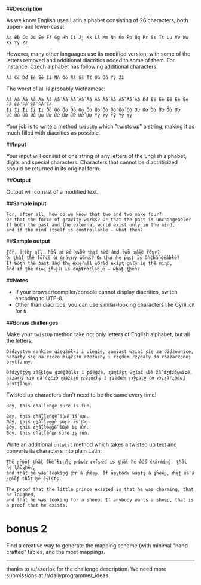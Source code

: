 ##**Description**

As we know English uses Latin alphabet consisting of 26 characters, both upper- and lower-case:

    Aa Bb Cc Dd Ee Ff Gg Hh Ii Jj Kk Ll Mm Nn Oo Pp Qq Rr Ss Tt Uu Vv Ww Xx Yy Zz

However, many other languages use its modified version, with some of the letters removed and additional diacritics added to some of them. For instance, Czech alphabet has following additional characters:

    Áá Čč Ďď Éé Ěě Íí Ňň Óó Řř Šš Ťť Úú Ůů Ýý Žž

The worst of all is probably Vietnamese:

    Áá Àà Ãã Ảả Ạạ Ââ Ấấ Ầầ Ẫẫ Ẩẩ Ậậ Ăă Ắắ Ằằ Ẵẵ Ẳẳ Ặặ Đđ Éé Èè Ẽẽ Ẻẻ Ẹẹ Êê Ếế Ềề Ễễ Ểể Ệệ
    Íí Ìì Ĩĩ Ỉỉ Ịị Óó Òò Õõ Ỏỏ Ọọ Ôô Ốố Ồồ Ỗỗ Ổổ Ộộ Ơơ Ớớ Ờờ Ỡỡ Ởở Ợợ
    Úú Ùù Ũũ Ủủ Ụụ Ưư Ứứ Ừừ Ữữ Ửử Ựự Ýý Ỳỳ Ỹỹ Ỷỷ Ỵỵ

Your job is to write a method `twistUp` which "twists up" a string, making it as much filled with diacritics as possible.

##**Input**

Your input will consist of one string of any letters of the English alphabet, digits and special characters. Characters that cannot be diactriticized should be returned in its original form.

##**Output**

Output will consist of a modified text.

##**Sample input**

    For, after all, how do we know that two and two make four?
    Or that the force of gravity works? Or that the past is unchangeable?
    If both the past and the external world exist only in the mind,
    and if the mind itself is controllable – what then?

##**Sample output**

    Ƒǒṝ, āᶂťȅŗ ąľḷ, ħṓẃ ᶁớ ẅē ḵȵȭŵ ŧⱨąť ȶẁô ǎǹḍ ẗŵȫ ᶆầᶄĕ ḟõṵɍ?
    Ȯᵳ ƫẖẩť ṯħê ḟṑȑćẽ ỏᵮ ǧŗảᶌıⱦỳ ẘǒᵲᶄṧ? Ṍᵲ țḩᶏᵵ ⱦḥḙ ṗᶏşʈ ḯş ůǹḉḧẳṇģḕâɓƚė?
    Ǐḟ Ƅȫţȟ țḧè ƥāṣț ặňḓ ŧħᶒ ḙxᵵęȑᶇȁȴ ẁőŕȴɗ ȩxĭʂƫ ǫȵľȳ ȋɳ ȶḥẽ ṁįƞḋ,
    ǡǹƌ ᵻḟ ṱȟë ḿīᵰᶑ ḭẗᵴḛɫᵮ ɨś čổɲȶṙŏłḹạɓɭḕ – ŵḫāṯ ƫḩḕñ?

##**Notes**

* If your browser/compiler/console cannot display diacritics, switch encoding to UTF-8.
* Other than diacritics, you can use similar-looking characters like Cyrillic`И` for `N`

##**Bonus challenges**

Make your `twistUp` method take not only letters of English alphabet, but all the letters:

    Dżdżystym rankiem gżegżółki i piegże, zamiast wziąć się za dżdżownice,
    nażarły się na czczo miąższu rzeżuchy i rzędem rzygały do rozżarzonej brytfanny.

    Ɖẑɗɀỵŝțỳɱ ɾẵᶇḵīȩᵯ ĝʑẻğẑộḷǩᵻ î ƥỉëģźè, ʐậɱǐāʂţ ẅɀỉḁĉ ᶊīė ẑắ ḍɀḏźỏẉᵰiɕȅ,
    ṋȧʑȧṝⱡý sïë ƞẩ čʐčʑỡ ɱᶖẵẕśẓǘ ᶉẕẻẓǚḉḣỷ ĩ ɼʑéɗḕᶆ ɼᵶỳǥäḷỵ ƌờ ᵳờẕɀăȓʐőȵḗʝ ɓṛŷṭƒằǹɳý.


Twisted up characters don't need to be the same every time!

    Boy, this challenge sure is fun.

    Ƀɵƴ, ṫẖiŝ çħẳḽḻęńĝễ ṧụᵳẽ ìṧ ᵮựᵰ.
    Ƌȍý, ṯḩįš çẖǎḹļȩᶇġẻ șùɼė īṧ ᶂǔṇ.
    Ḇȏƴ, ţȟïš ȼḫẫḹŀẻᶇǧề ŝŭᶉē ìṣ ᵮǘń.
    Ƀòý, ȶḥỉṩ ċħǡļḹệǹǥɇ ŝǖȓé ḭʂ ᶂǘǹ.

Write an additional `untwist` method which takes a twisted up text and converts its characters into plain Latin:

    Ṭħë ᶈṝộȱƒ țḣẵţ ƭĥề ɬıṭᵵḷḛ ᵱᵲíȵċɇ ɇxẛṣⱦėḏ ɨś ƫḥẳṯ ħė ẘắś ĉⱨȃṟḿíņğ, ƫħằṫ ĥḛ ᶅẫủᶃḩëᶑ,
    áñɗ ţḥầť ḫẻ ẉâṧ łỗǫḳĩņğ ᶂờŕ ầ ᶊĥȅẹᵽ. Īḟ ǡɲÿɓộđʏ ẁȧṉȶȿ â ȿĥểêᵱ, ⱦḣąʈ ᵻṥ ȁ ᵱṟỗǒƒ ṫȟǟṭ ḫĕ ḕᶍĭṩťș.

    The proof that the little prince existed is that he was charming, that he laughed,
    and that he was looking for a sheep. If anybody wants a sheep, that is a proof that he exists.


# bonus 2

Find a creative way to generate the mapping scheme (with minimal "hand crafted" tables, and the most mappings.

-----

thanks to /u/szerlok for the challenge description.  We need more submissions at /r/dailyprogrammer_ideas 
